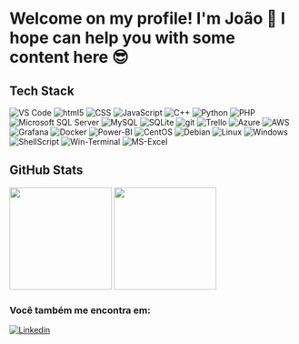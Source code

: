 # Welcome on my profile! I'm João :wave: I hope can help you with some content here :sunglasses:

## Tech Stack
<div style="display: inline-block;">
  <img alt="VS Code" src="https://img.shields.io/badge/Visual%20Studio%20Code-0078d7.svg?style=for-the-badge&logo=visual-studio-code&logoColor=white" />

  
  <img alt="html5" src="https://img.shields.io/badge/html5-%23E34F26.svg?style=for-the-badge&logo=html5&logoColor=white" />
  <img alt="CSS" src="https://img.shields.io/badge/css3-%231572B6.svg?style=for-the-badge&logo=css3&logoColor=white" />
  <img alt="JavaScript" src="https://img.shields.io/badge/javascript-%23323330.svg?style=for-the-badge&logo=javascript&logoColor=%23F7DF1E" />
  
  <img alt="C++" src="https://img.shields.io/badge/c++-%2300599C.svg?style=for-the-badge&logo=c%2B%2B&logoColor=white" />
  <img alt="Python" src="https://img.shields.io/badge/python-3670A0?style=for-the-badge&logo=python&logoColor=ffdd54" />
  <img alt="PHP" src="https://img.shields.io/badge/php-%23777BB4.svg?style=for-the-badge&logo=php&logoColor=white" />  
  <img alt="Microsoft SQL Server" src="https://img.shields.io/badge/Microsoft%20SQL%20Sever-CC2927?style=for-the-badge&logo=microsoft%20sql%20server&logoColor=white" />
  <img alt="MySQL" src="https://img.shields.io/badge/mysql-%2300f.svg?style=for-the-badge&logo=mysql&logoColor=white&color=blue" />
  <img alt="SQLite" src="https://img.shields.io/badge/sqlite-%2307405e.svg?style=for-the-badge&logo=sqlite&logoColor=white" />
  <img alt="git" src="https://img.shields.io/badge/git-%23F05033.svg?style=for-the-badge&logo=git&logoColor=white" />  
  <img alt="Trello" src="https://img.shields.io/badge/Trello-%23026AA7.svg?style=for-the-badge&logo=Trello&logoColor=white" />
  <img alt="Azure" src="https://img.shields.io/badge/azure-%230072C6.svg?style=for-the-badge&logo=microsoftazure&logoColor=white" />
  <img alt="AWS" src="https://img.shields.io/badge/AWS-%23FF9900.svg?style=for-the-badge&logo=amazon-aws&logoColor=white" />
  <img alt="Grafana" src="https://img.shields.io/badge/grafana-%23F46800.svg?style=for-the-badge&logo=grafana&logoColor=white"/>
  <img alt="Docker" src="https://img.shields.io/badge/docker-%230db7ed.svg?style=for-the-badge&logo=docker&logoColor=white"/>
  <img alt="Power-BI" src="https://img.shields.io/badge/power_bi-F2C811?style=for-the-badge&logo=powerbi&logoColor=black" />
  <img alt="CentOS" src="https://img.shields.io/badge/cent%20os-002260?style=for-the-badge&logo=centos&logoColor=F0F0F0" />
  <img alt="Debian" src="https://img.shields.io/badge/Debian-D70A53?style=for-the-badge&logo=debian&logoColor=white" />
  <img alt="Linux" src="https://img.shields.io/badge/Linux-FCC624?style=for-the-badge&logo=linux&logoColor=black" />
  <img alt="Windows" src="https://img.shields.io/badge/Windows-0078D6?style=for-the-badge&logo=windows&logoColor=white" />
  <img alt="ShellScript" src="https://img.shields.io/badge/shell_script-%23121011.svg?style=for-the-badge&logo=gnu-bash&logoColor=white" />
  <img alt="Win-Terminal" src="https://img.shields.io/badge/Windows%20Terminal-%234D4D4D.svg?style=for-the-badge&logo=windows-terminal&logoColor=white" />
  <img alt="MS-Excel" src="https://img.shields.io/badge/Microsoft_Excel-217346?style=for-the-badge&logo=microsoft-excel&logoColor=white" />
  
  
  

</div>

## GitHub Stats
<div>
  <a href="https://github.com/joaovitorsbz"></a>
  <img height="180em" src="https://github-readme-stats.vercel.app/api?username=joaovitorsbz&count_private=true&show_icons=true&hide=contribs&theme=gruvbox"/>
  <img height="180em" src="https://github-readme-stats.vercel.app/api/top-langs/?username=joaovitorsbz&layout=compact&theme=gruvbox"/>
</div>


### Você também me encontra em:
<div>
  <a href="https://www.linkedin.com/in/joaovitorsbz/">
    <img alt="Linkedin" src="https://img.shields.io/badge/linkedin-%230077B5.svg?style=for-the-badge&logo=linkedin&logoColor=white)" />
  </a>
</div>
